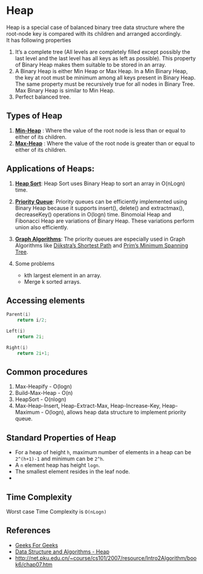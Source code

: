 # Heap

Heap is a special case of balanced binary tree data structure where the root-node key is compared with its children and arranged accordingly.  
It has following properties  

1. It’s a complete tree (All levels are completely filled except possibly the last level and the last level has all keys as left as possible). This property of Binary Heap makes them suitable to be stored in an array.
2. A Binary Heap is either Min Heap or Max Heap. In a Min Binary Heap, the key at root must be minimum among all keys present in Binary Heap. The same property must be recursively true for all nodes in Binary Tree. Max Binary Heap is similar to Min Heap.
3. Perfect balanced tree.


## Types of Heap

1. **[Min-Heap](Min%20Heap)** : Where the value of the root node is less than or equal to either of its children.
2. **[Max-Heap](Max%20Heap)** : Where the value of the root node is greater than or equal to either of its children.

## Applications of Heaps:

1) **[Heap Sort](/Algorithms/Sorting/Heap%20Sort)**: Heap Sort uses Binary Heap to sort an array in O(nLogn) time.

2) **[Priority Queue](/Data%20Structures/Queue/Priority%20Queue)**: Priority queues can be efficiently implemented using Binary Heap because it supports insert(), delete() and extractmax(), decreaseKey() operations in O(logn) time. Binomoial Heap and Fibonacci Heap are variations of Binary Heap. These variations perform union also efficiently.

3) **[Graph Algorithms](/Data%20Structures/Graph)**: The priority queues are especially used in Graph Algorithms like [Dijkstra’s Shortest Path](/Data%20Structures/Graph/Shortest%20Path%20Algorithms/Dijkstra%27s%20Algorithm) and [Prim’s Minimum Spanning Tree](/Data%20Structures/Graph/Spanning%20Tree/Prim%E2%80%99s%20Algorithm).

4) Some problems
    - kth largest element in an array.
    - Merge k sorted arrays.

## Accessing elements

```cpp
Parent(i)
    return i/2;

Left(i)
    return 2i;

Right(i)
    return 2i+1; 
```

## Common procedures

1) Max-Heapify - O(logn)
2) Build-Max-Heap - O(n)
3) HeapSort - O(nlogn)
4) Max-Heap-Insert, Heap-Extract-Max, Heap-Increase-Key, Heap-Maximum - O(logn), allows heap data structure to implement priority queue.

## Standard Properties of Heap

- For a heap of height `h`, maximum number of elements in a heap can be `2^(h+1)-1` and minimum can be `2^h`.
- A `n` element heap has height `logn`.
- The smallest element resides in the leaf node.
- 

## Time Complexity

Worst case Time Complexity is `O(nLogn)`

## References


- [Geeks For Geeks](geeksforgeeks.org)
- [Data Structure and Algorithms - Heap](https://www.tutorialspoint.com/data_structures_algorithms/heap_data_structure.htm)
- http://net.pku.edu.cn/~course/cs101/2007/resource/Intro2Algorithm/book6/chap07.htm
